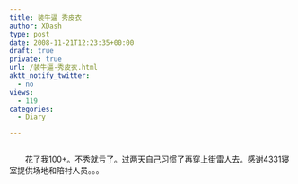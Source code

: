 ```yaml
---
title: 装牛逼 秀皮衣
author: XDash
type: post
date: 2008-11-21T12:23:35+00:00
draft: true
private: true
url: /装牛逼-秀皮衣.html
aktt_notify_twitter:
  - no
views:
  - 119
categories:
  - Diary

---
```

<p style="text-align: center">
  <img decoding="async" alt="" src="http://www.xdash.cn/attachments/month_0811/j20081121202234.jpg" />
</p>

<p style="text-align: left">
  　　花了我100+。不秀就亏了。过两天自己习惯了再穿上街雷人去。感谢4331寝室提供场地和陪衬人员。。。
</p>